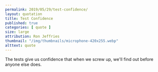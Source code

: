 ```yaml
---
permalink: 2019/05/29/test-confidence/
layout: quotation
title: Test Confidence
published: true
categories: [ quote ]
size: large
attribution: Ron Jeffries
thumbnail: "/img/thumbnails/microphone-420x255.webp"
alttext: quote
---
```


The tests give us confidence that when we screw up, we'll find out before anyone else does.
